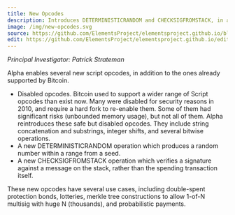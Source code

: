 ```yaml
---
title: New Opcodes
description: Introduces DETERMINISTICRANDOM and CHECKSIGFROMSTACK, in addition to re-enabling several scripts previously enabled in Bitcoin.
image: /img/new-opcodes.svg
source: https://github.com/ElementsProject/elementsproject.github.io/blob/master/source/elements/opcodes/index.md
edit: https://github.com/ElementsProject/elementsproject.github.io/edit/master/source/elements/opcodes/index.md
---
```


*Principal Investigator: Patrick Strateman*

Alpha enables several new script opcodes, in addition to the ones already supported by Bitcoin.
* Disabled opcodes. Bitcoin used to support a wider range of Script opcodes than exist now. Many were disabled for security reasons in 2010, and require a hard fork to re-enable them. Some of them had significant risks (unbounded memory usage), but not all of them. Alpha reintroduces these safe but disabled opcodes. They include string concatenation and substrings, integer shifts, and several bitwise operations.
* A new DETERMINISTICRANDOM operation which produces a random number within a range from a seed.
* A new CHECKSIGFROMSTACK operation which verifies a signature against a message on the stack, rather than the spending transaction itself.

These new opcodes have several use cases, including double-spent protection bonds, lotteries, merkle tree constructions to allow 1-of-N multisig with huge N (thousands), and probabilistic payments.
